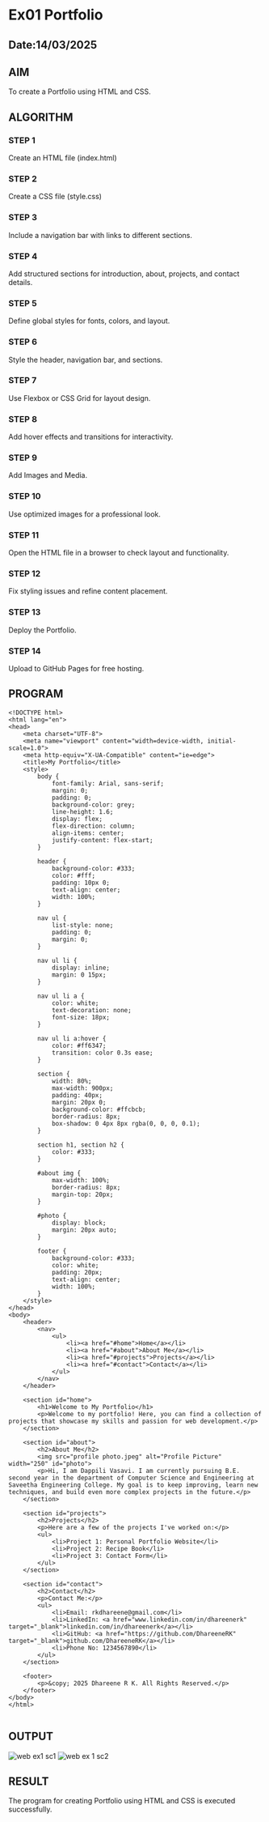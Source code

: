 # Ex01 Portfolio
## Date:14/03/2025

## AIM
To create a Portfolio using HTML and CSS.

## ALGORITHM
### STEP 1
Create an HTML file (index.html)

### STEP 2
Create a CSS file (style.css)

### STEP 3
Include a navigation bar with links to different sections.

### STEP 4
Add structured sections for introduction, about, projects, and contact details.

### STEP 5
Define global styles for fonts, colors, and layout.

### STEP 6
Style the header, navigation bar, and sections.

### STEP 7
Use Flexbox or CSS Grid for layout design.

### STEP 8
Add hover effects and transitions for interactivity.

### STEP 9
Add Images and Media.

### STEP 10
Use optimized images for a professional look.

### STEP 11
Open the HTML file in a browser to check layout and functionality.

### STEP 12
Fix styling issues and refine content placement.

### STEP 13
Deploy the Portfolio.

### STEP 14
Upload to GitHub Pages for free hosting.

## PROGRAM
```
<!DOCTYPE html>
<html lang="en">
<head>
    <meta charset="UTF-8">
    <meta name="viewport" content="width=device-width, initial-scale=1.0">
    <meta http-equiv="X-UA-Compatible" content="ie=edge">
    <title>My Portfolio</title>
    <style>
        body {
            font-family: Arial, sans-serif;
            margin: 0;
            padding: 0;
            background-color: grey;
            line-height: 1.6;
            display: flex;
            flex-direction: column;
            align-items: center;
            justify-content: flex-start;
        }

        header {
            background-color: #333;
            color: #fff;
            padding: 10px 0;
            text-align: center;
            width: 100%;
        }

        nav ul {
            list-style: none;
            padding: 0;
            margin: 0;
        }

        nav ul li {
            display: inline;
            margin: 0 15px;
        }

        nav ul li a {
            color: white;
            text-decoration: none;
            font-size: 18px;
        }

        nav ul li a:hover {
            color: #ff6347;
            transition: color 0.3s ease;
        }

        section {
            width: 80%;
            max-width: 900px;
            padding: 40px;
            margin: 20px 0;
            background-color: #ffcbcb;
            border-radius: 8px;
            box-shadow: 0 4px 8px rgba(0, 0, 0, 0.1);
        }

        section h1, section h2 {
            color: #333;
        }

        #about img {
            max-width: 100%;
            border-radius: 8px;
            margin-top: 20px;
        }

        #photo {
            display: block;
            margin: 20px auto;
        }

        footer {
            background-color: #333;
            color: white;
            padding: 20px;
            text-align: center;
            width: 100%;
        }
    </style>
</head>
<body>
    <header>
        <nav>
            <ul>
                <li><a href="#home">Home</a></li>
                <li><a href="#about">About Me</a></li>
                <li><a href="#projects">Projects</a></li>
                <li><a href="#contact">Contact</a></li>
            </ul>
        </nav>
    </header>

    <section id="home">
        <h1>Welcome to My Portfolio</h1>
        <p>Welcome to my portfolio! Here, you can find a collection of projects that showcase my skills and passion for web development.</p>
    </section>

    <section id="about">
        <h2>About Me</h2>
        <img src="profile photo.jpeg" alt="Profile Picture" width="250" id="photo">
        <p>Hi, I am Dappili Vasavi. I am currently pursuing B.E. second year in the department of Computer Science and Engineering at Saveetha Engineering College. My goal is to keep improving, learn new techniques, and build even more complex projects in the future.</p>
    </section>

    <section id="projects">
        <h2>Projects</h2>
        <p>Here are a few of the projects I've worked on:</p>
        <ul>
            <li>Project 1: Personal Portfolio Website</li>
            <li>Project 2: Recipe Book</li>
            <li>Project 3: Contact Form</li>
        </ul>
    </section>

    <section id="contact">
        <h2>Contact</h2>
        <p>Contact Me:</p>
        <ul>
            <li>Email: rkdhareene@gmail.com</li>
            <li>LinkedIn: <a href="www.linkedin.com/in/dhareenerk" target="_blank">linkedin.com/in/dhareenerk</a></li>
            <li>GitHub: <a href="https://github.com/DhareeneRK" target="_blank">github.com/DhareeneRK</a></li>
            <li>Phone No: 1234567890</li>
        </ul>
    </section>

    <footer>
        <p>&copy; 2025 Dhareene R K. All Rights Reserved.</p>
    </footer>
</body>
</html>


```
  


## OUTPUT
![web ex1 sc1](https://github.com/user-attachments/assets/cc615c86-005a-4c9a-8c3c-1716bf27ee7d)
![web ex 1 sc2](https://github.com/user-attachments/assets/313720f3-4de2-4dea-a981-b6f0b0e1b5a3)







## RESULT
The program for creating Portfolio using HTML and CSS is executed successfully.
